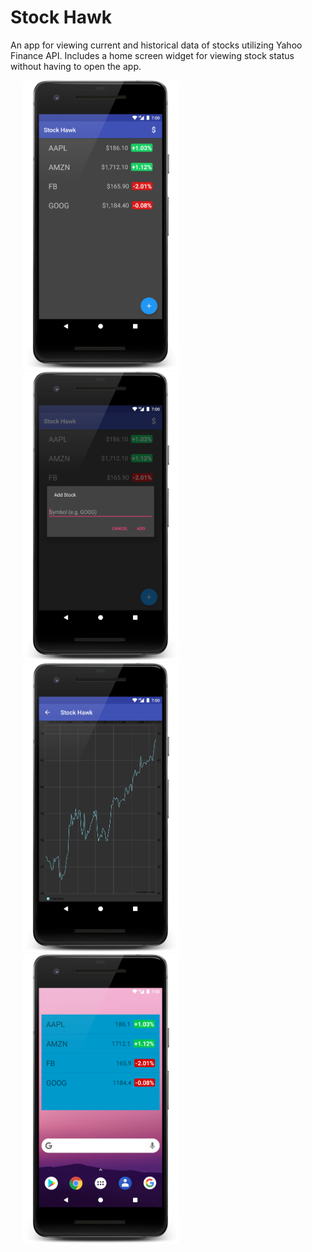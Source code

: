 # Stock Hawk
An app for viewing current and historical data of stocks utilizing Yahoo Finance API. Includes a home screen widget for viewing stock status without having to open the app.

<img src="images/stock1.png" width="250" hspace="20"><img src="images/stock2.png" width="250" hspace="20"><img src="images/stock3.png" width="250" hspace="20"><img src="images/stock4.png" width="250" hspace="20">

